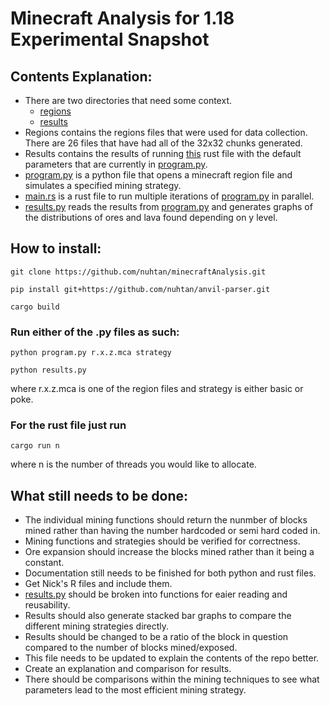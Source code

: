 # Minecraft Analysis for 1.18 Experimental Snapshot

## Contents Explanation:
- There are two directories that need some context.
    - [regions](regions/)
    - [results](results/)
- Regions contains the regions files that were used for data collection. There are 26 files that have had all of the 32x32 chunks generated.
- Results contains the results of running [this](src/main.rs) rust file with the default parameters that are currently in [program.py](program.py).
- [program.py](program.py) is a python file that opens a minecraft region file and simulates a specified mining strategy.
- [main.rs](src/main.rs) is a rust file to run multiple iterations of [program.py](program.py) in parallel.
- [results.py](results.py) reads the results from [program.py](program.py) and generates graphs of the distributions of ores and lava found depending on y level.

## How to install:
```
git clone https://github.com/nuhtan/minecraftAnalysis.git
```
```
pip install git+https://github.com/nuhtan/anvil-parser.git
```
```
cargo build
```

### Run either of the .py files as such:
```
python program.py r.x.z.mca strategy
```
```
python results.py
```
where r.x.z.mca is one of the region files and strategy is either basic or poke.


### For the rust file just run
```
cargo run n
```
where n is the number of threads you would like to allocate.

## What still needs to be done:
- The individual mining functions should return the nunmber of blocks mined rather than having the number hardcoded or semi hard coded in.
- Mining functions and strategies should be verified for correctness.
- Ore expansion should increase the blocks mined rather than it being a constant.
- Documentation still needs to be finished for both python and rust files.
- Get Nick's R files and include them.
- [results.py](results.py) should be broken into functions for eaier reading and reusability.
- Results should also generate stacked bar graphs to compare the different mining strategies directly.
- Results should be changed to be a ratio of the block in question compared to the number of blocks mined/exposed.
- This file needs to be updated to explain the contents of the repo better.
- Create an explanation and comparison for results.
- There should be comparisons within the mining techniques to see what parameters lead to the most efficient mining strategy.